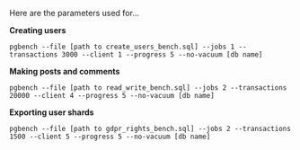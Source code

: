 Here are the parameters used for...

**Creating users**

`pgbench --file [path to create_users_bench.sql] --jobs 1 --transactions 3000 --client 1 --progress 5 --no-vacuum [db name]`

**Making posts and comments**

`pgbench --file [path to read_write_bench.sql] --jobs 2 --transactions 20000 --client 4 --progress 5 --no-vacuum [db name]` 

**Exporting user shards**

`pgbench --file [path to gdpr_rights_bench.sql] --jobs 2 --transactions 1500 --client 5 --progress 5 --no-vacuum [db name]` 